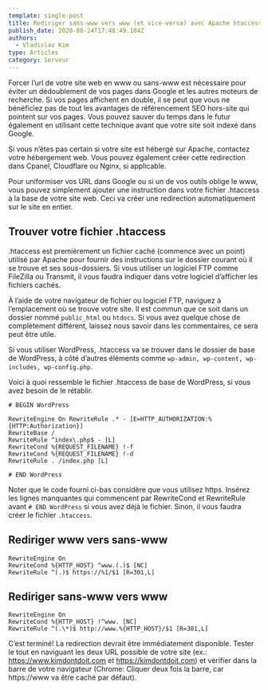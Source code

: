 ```yaml
---
template: single-post
title: Rediriger sans-www vers www (et vice-versa) avec Apache htaccess
publish_date: 2020-08-24T17:48:49.104Z
authors:
  - Vladislav Kim
type: Articles
category: Serveur
---
```


Forcer l’url de votre site web en www ou sans-www est nécessaire pour éviter un dédoublement de vos pages dans Google et les autres moteurs de recherche. Si vos pages affichent en double, il se peut que vous ne bénéficiez pas de tout les avantages de référencement SEO hors-site qui pointent sur vos pages. Vous pouvez sauver du temps dans le futur également en utilisant cette technique avant que votre site soit indexé dans Google.

Si vous n’êtes pas certain si votre site est hébergé sur Apache, contactez votre hébergement web. Vous pouvez également créer cette redirection dans Cpanel, Cloudflare ou Nginx, si applicable.

Pour uniformiser vos URL dans Google ou si un de vos outils oblige le www, vous pouvez simplement ajouter une instruction dans votre fichier .htaccess à la base de votre site web. Ceci va créer une redirection automatiquement sur le site en entier.

## Trouver votre fichier .htaccess

.htaccess est premièrement un fichier caché (commence avec un point) utilisé par Apache pour fournir des instructions sur le dossier courant où il se trouve et ses sous-dossiers. Si vous utiliser un logiciel FTP comme FileZilla ou Transmit, il vous faudra indiquer dans votre logiciel d’afficher les fichiers cachés.

À l’aide de votre navigateur de fichier ou logiciel FTP, naviguez à l’emplacement où se trouve votre site. Il est commun que ce soit dans un dossier nommé `public_html` ou `htdocs`. Si vous avez quelque chose de complètement différent, laissez nous savoir dans les commentaires, ce sera peut être utile.

Si vous utiliser WordPress, .htaccess va se trouver dans le dossier de base de WordPress, à côté d’autres éléments comme `wp-admin, wp-content, wp-includes, wp-config.php`.

Voici à quoi ressemble le fichier .htaccess de base de WordPress, si vous avez besoin de le rétablir.

```apacheconf
# BEGIN WordPress

RewriteEngine On RewriteRule .* - [E=HTTP_AUTHORIZATION:%
{HTTP:Authorization}]
RewriteBase /
RewriteRule ^index\.php$ - [L]
RewriteCond %{REQUEST_FILENAME} !-f
RewriteCond %{REQUEST_FILENAME} !-d
RewriteRule . /index.php [L]

# END WordPress
```

Noter que le code fourni ci-bas considère que vous utilisez https. Insérez les lignes manquantes qui commencent par RewriteCond et RewriteRule avant `# END WordPress` si vous avez déjà le fichier. Sinon, il vous faudra créer le fichier `.htaccess`.

## Rediriger www vers sans-www

```apacheconf
RewriteEngine On
RewriteCond %{HTTP_HOST} ^www.(.)$ [NC]
RewriteRule ^(.)$ https://%1/$1 [R=301,L]

```

## Rediriger sans-www vers www

```apacheconf
RewriteEngine On
RewriteCond %{HTTP_HOST} !^www. [NC]
RewriteRule ^(.\*)$ http://www.%{HTTP_HOST}/$1 [R=301,L]

```

C’est terminé! La redirection devrait être immédiatement disponible. Tester le tout en naviguant les deux URL possible de votre site (ex.: https://www.kimdontdoit.com et https://kimdontdoit.com) et vérifier dans la barre de votre navigateur (Chrome: Cliquer deux fois la barre, car https://www va être caché par défaut).
